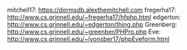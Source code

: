 mitchell17: https://dormsdb.alexthemitchell.com
fregerha17: http://www.cs.grinnell.edu/~fregerha17/hfphp.html
edgerton: http://www.cs.grinnell.edu/~edgerton/thing.php
Greenberg: http://www.cs.grinnell.edu/~greenber/PHPro.php
Eve: http://www.cs.grinnell.edu/~lyonsber17/phpEveform.html
